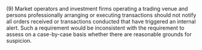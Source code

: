 (9) Market operators and investment firms operating a trading venue and persons professionally arranging or executing transactions should not notify all orders received or transactions conducted that have triggered an internal alert. Such a requirement would be inconsistent with the requirement to assess on a case-by-case basis whether there are reasonable grounds for suspicion.